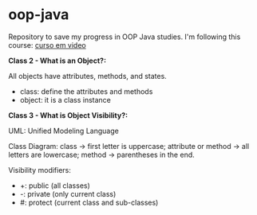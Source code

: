 # oop-java
Repository to save my progress in OOP Java studies. I'm following this course: [curso em video](https://www.cursoemvideo.com/curso/java-poo/aulas/java-poo/)

**Class 2 - What is an Object?:**

All objects have attributes, methods, and states.
- class: define the attributes and methods
- object: it is a class instance

**Class 3 - What is Object Visibility?:**

UML: Unified Modeling Language

Class Diagram: class -> first letter is uppercase; attribute or method -> all letters are lowercase; method -> parentheses in the end.

Visibility modifiers: 
- +: public (all classes)
- -: private (only current class)
- #: protect (current class and sub-classes)
